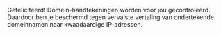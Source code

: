 Gefeliciteerd! Domein-handtekeningen worden voor jou gecontroleerd. Daardoor ben je beschermd tegen vervalste vertaling van ondertekende domeinnamen naar kwaadaardige IP-adressen.
